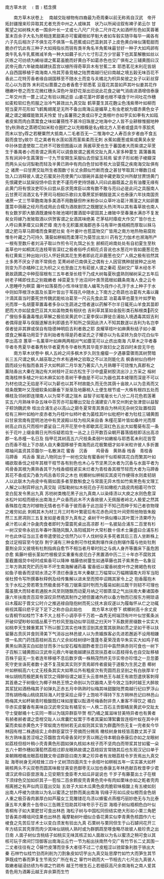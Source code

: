 南方草木状　﹝晋﹞嵇含撰

　　南方草木状卷上
　南越交趾植物有四裔最为奇周秦以前无称焉自汉武　帝开拓封疆搜来珍异取其尤者充贡中州之人或昧其　状乃以所闻诠叙有裨子弟云尔
甘蕉望之如树株大者一围余叶长一丈或七八尺广尺余二尺许花大如酒杯形色如芙蓉著茎末百余子大名为房相连累甜美亦可蜜藏根如芋魁大者如车毂实随华每华一阖各有六子先后相次子不俱生花不俱落一名芭蕉或曰巴苴剥其子上皮色黄白味似蒲萄甜而脆亦疗饥此有三种子大如拇指长而锐有类羊角名羊角蕉味最甘好一种子大如鸡卵有类牛乳名牛乳蕉微减羊角一种大如藕子长六七寸形正方少甘最下也其茎解散如丝以灰练之可纺绩为絺绤谓之蕉葛虽脆而好黄白不如葛赤色也交广俱有之三辅黄图曰汉武帝元鼎六年破南越建扶荔宫以植所得奇草异木有甘蕉二本
耶悉茗花末利花皆胡人自西国移植于南海南人怜其芳香竞植之陆贾南越行纪曰南越之境五榖无味百花不香此二花特芳香者缘自胡国移至不随水土而变与夫橘北为枳异矣彼之女子以彩丝穿花心以为首饰
末利花似蔷蘼之白者香愈于耶悉茗
豆蔻花其苗如芦其叶似姜其花作穗嫩叶卷之而生花微红穗头深色叶渐舒花渐出旧说此花食之破气消痰进酒增倍泰康二年交州贡一篚上试之有验以赐近臣
山姜花茎叶即姜也根不堪食于叶间吐花作穗如麦粒软红色煎服之治冷气甚效出九真交趾
鹤草蔓生其花麴尘色浅紫蒂叶如柳而短当夏开花形如飞鹤觜翅尾足无所不备出南海云是媚草上有虫老蜕为蝶赤黄色女子藏之谓之媚蝶能致其夫怜爱
甘盖薯蓣之类或曰芋之类根叶亦如芋实如拳有大如瓯者皮紫而肉白蒸鬻食之味如薯蓣性不甚冷旧珠崖之地海中之人皆不业耕稼惟掘地种甘秋熟收之蒸晒切如米粒仓圌贮之以充粮糗是名粮北方人至者或盛具牛豕脍炙而末以甘荐之若粳粟然大抵南人二毛者百无一二惟海中之人寿百余岁者由不食五榖而食甘故尔
花之美者有水莲如莲而茎紫柔而无刺
水蕉如鹿葱或紫或黄吴永安中孙休尝遣使取二花终不可致但图画以进
蒟酱荜茇也生于蕃国者大而紫谓之荜茇生于番禺者小而青谓之蒟焉可以调食故谓之酱焉交趾九真人家多种蔓生
菖蒲番禺东有涧涧中生菖蒲皆一寸九节安期生采服仙去但留玉舄焉
留求子形如栀子棱瓣深而两头尖似诃梨勒而轻及半黄已熟中有肉白色甘如枣核大治婴孺之疾南海交趾俱有之
诸蔗一曰甘蔗交趾所生者围数寸长丈余颇似竹断而食之甚甘笮取其汁曝数日成饴入口消释彼人谓之石蜜吴孙亮使黄门以银碗并盖就中藏吏取交州所献甘蔗饧黄门先恨藏吏以鼠屎投饧中启言吏不谨亮呼吏持饧器入问曰此器既盖之且有油覆无缘有此黄门将有恨汝吏叩头曰尝从臣求莞席臣以席有数不敢与亮曰必是此问之具服南人云甘蔗可消酒又名干蔗司马相如乐歌曰太尊蔗浆折朝酲是其义也泰康六年扶南国贡诸蔗一丈三节草麴南海多美酒不用麴蘖但杵米粉杂以众草叶冶葛汁滫溲之大如卵置蓬蒿中荫蔽之经月而成用此合糯为酒故剧饮之既醒犹头热涔涔以其有毒草故也南人有女数岁即大酿酒既漉候冬陂池竭时置酒罂中密固其上瘗陂中至春潴水满亦不复发矣女将嫁乃发陂取酒以供贺客谓之女酒其味绝美
芒茅枯时瘴疫大作交广皆尔也土人呼曰黄茅瘴又曰黄芒瘴
南方冬无积藁濒海郡邑多马有草叶类梧桐而厚取以秣马谓之肥马草马颇嗜而食果肥壮矣
冬叶姜叶也苞苴物交广皆用之南方地热物易腐败惟冬叶藏之乃可持久
蒲葵如栟榈而柔薄可为葵笠出龙川
药有乞力伽术也濒海所产一根有至数斤者刘涓子取以作煎令可丸饵之长生
赪桐花岭南处处有自初夏生至秋盖草也叶如桐其花连枝萼皆深红之极者俗呼贞桐花贞音讹也水葱花叶皆如鹿葱花色有红黄紫三种出始兴妇人怀妊佩其花生男者即此花非鹿葱也交广人佩之极有验然其土多男不厌女子故不常佩也
芜菁岭峤已南俱无之偶有士人因官携种就彼种之出地则变为芥亦橘种江北为枳之义也至曲江方有菘彼人谓之秦菘
茄树交广草木经冬不衰故蔬圃之中种茄宿根有三五年者渐长枝干乃成大树每夏秋盛熟则梯树采之五年后树老子稀即伐去之别栽嫩者
绰菜夏生于池沼间叶类茨菰根如藕条南海人食之云令人思睡呼为瞑菜
蕹叶如落葵而小性冷味甘南人编苇为茷作小孔浮于水上种子于水中则如萍根浮水面及长茎叶皆出于苇茷孔中随水上下南方之奇蔬也冶葛有大毒以蕹汁滴其苗当时萎死世传魏武能啖冶葛至一尺云先食此菜
冶葛毒草也蔓生叶如罗勒光而厚一名胡蔓草置毒者多杂以生蔬进之悟者速以药解不尔半日辄死山羊食其苗即肥而大亦如鼠食巴豆其大如盖物类有相伏也
吉利草其茎如金股形类石斛根类药交广俚俗多畜蛊毒惟此草解之极验吴黄武中江夏李俣以罪徙合浦始入境遇毒其奴吉利者偶得是草与俣服遂解吉利即遁去不知所之俣因此济人不知其数遂以吉利为名岂李俣者徙非其罪或俣自有隐德神明启吉利者救之耶
良耀草枝叶如麻黄秋结子如小粟煨食之解毒功用亚于吉利始者有得是药者梁氏之子耀亦以为名梁转为良尔花白似牛李出高凉
蕙草一名薰草叶如麻两两相对气如蘼芜可以止疠出南海
凡草木之华者春华者冬秀夏华者春秀秋华者夏秀冬华者秋秀其华竟岁故妇女之首四时未尝无华也
　　南方草木状卷中
枫人五岭之间多枫木岁久则生瘤瘿一夕遇暴雷骤雨其树赘暗长三五尺谓之枫人越巫取之作术有通神之验取之不以法则能化去
枫香树似白杨叶圆而歧分有脂而香其子大如鸭卵二月华发乃著实八九月熟曝干可烧惟九真郡有之
薰陆香出大秦在海边有大树枝叶正如古松生于沙中盛夏树胶流出沙上方采之
榕树南海桂林多植之叶如木麻实如冬青树干拳曲是不可以为器也其本棱理而深是不可以为材也烧之无焰是不可以为薪也以其不材故能久而无伤其荫十亩故人以为息焉而又枝条既繁叶又茂细软条如藤垂下渐渐及地藤梢入土便生根节或一大株有根四五处而横枝及邻树即连理南人以为常不谓之瑞木
益智子如笔毫长七八分二月花色若莲著实五六月熟味辛杂五味中芬芳亦可盐曝出交趾合浦建安八年交州刺史张津尝以益智子粽饷魏武帝
桂出合浦生必以高山之巅冬夏常青其类自为林间无杂树交趾置桂园桂有三种叶如柏叶皮赤者为丹桂叶似杮叶者为菌桂其叶似枇杷叶者为牡桂三辅黄图曰甘泉宫南有昆明池池中有灵波殿以桂为柱风来自香
朱槿花茎叶皆如桑叶光而厚树高止四五尺而枝叶婆娑自二月开花至中冬即歇其花深红色五出大如蜀葵有蕊一条长于花叶上缀金屑日光所烁疑若焰生一丛之上日开数百朵朝开暮落插枝即活出高凉郡一名赤槿一名日及
指甲花其树高五六尺枝条柔弱叶如嫩榆与耶悉茗未利花皆雪白而香不相上下亦胡人自大秦国移植于南海而此花极繁细才如半米粒许彼人多折置襟袖间盖资其芬馥尔一名散沫花
蜜香　沉香　　鸡骨香　黄熟香
栈香　青桂香　马蹄香　鸡舌香
案此八物同出于一树也交趾有蜜香树干似柜柳其花白而繁其叶如橘欲取香伐之经年其根干枝节各有别色也木心与节坚黑沉水者为沉香与水面平者为鸡骨香其根为黄熟香其干为栈香细枝紧实未烂者为青桂香其根节轻而大者为马蹄香其花不香成实乃香为鸡舌香珍异之木也
桄榔树似栟榈实其皮可作绠得水则柔韧胡人以此联木为舟皮中有屑如面多者至数斛食之与常面无异木性如竹紫黑色有文理工人解之以制弈枰出九真交趾
诃梨勒树似木梡花白子形如橄榄六路皮肉相着可作饮变白髭发令黑出九真
苏枋树类槐花黑子出九真南人以染绛渍以大庾之水则色愈深
水松叶如桧而细长出南海土产众香而此木不大香故彼人无佩服者岭北人极爱之然其香殊胜在南方时植物无情者也不香于彼而香于此岂屈于不知己而伸于知己者欤物理之难穷如此
刺桐其木为材三月三时布叶繁密后有花赤色间生叶间旁照他物皆朱殷然三五房凋则三五复发如是者竟岁九真有之
桌树干叶俱似椿以其叶鬻汁渍果呼为桌汁若以桌汁杂彘肉食者即时为雷震死桌出高凉郡
杉一名披煔合浦东二百里有杉一树汉安帝永初五年春叶落随风飘入洛阳城其叶大常杉数十倍术士廉盛曰合浦东杉叶也此休征当出王者帝遣使验之信然乃以千人伐树役夫多死者其后三百人坐断株上食过足相容至今犹存
荆宁浦有三种金荆可作枕紫荆堪作床白荆堪作履与他处牡荆蔓荆全异又彼境有杜荆指病自愈节不相当者月晕时刻之与病人身齐等置床下虽危困亦愈
紫藤叶细长茎如竹根极坚实重重有皮花白子黑置酒中历二三十年亦不腐败其茎截置烟炱中经时成紫香可以降神
榼藤依树蔓生如通草藤也其子紫黑色一名象豆三年方熟其壳贮药历年不坏生南海解诸药毒
蜜香纸以蜜香树皮叶作之微褐色有纹如鱼子极香而坚韧水渍之不溃烂泰康五年大秦献三万幅常以万幅赐镇南大将军当阳侯杜预令写所撰春秋释例及经传集解以进未至而预卒诏赐其家令上之
抱香履抱木生于水松之旁若寄生然极柔弱不胜刀锯乘湿时刳而为履易如削瓜既干则韧不可理也履虽猥大而轻者若通脱木风至则随飘而动夏月纳之可御蒸湿之气出扶南大秦诸国泰康六年扶南贡百双帝深叹异然哂其制作之陋但置诸外府以备方物而已按东方朔琐语曰木履起于晋文公时介之推逃禄自隐抱树而死公抚木哀叹遂以为履每怀从亡之功辄俯视其履曰悲乎足下足下之称亦自此始也
　　南方草木状卷下
槟榔树高十余丈皮似青桐节如桂竹下本不大上枝不小调亭亭千万若一森秀无柯端顶有叶叶似甘蕉条派开破仰望眇眇如插丛蕉于竹杪风至独动似举羽扇之扫天叶下系数房房缀数十实实大如桃李天生棘重累其下所以御卫其实也味苦涩剖其皮鬻其肤熟如贯之坚如干枣以扶留藤古贲灰并食则滑美下气消谷出林邑彼人以为贵婚族客必先进若邂逅不设用相嫌恨一名宾门药饯荔枝树高五六丈余如桂树绿叶蓬蓬冬夏荣茂青华朱实实大如鸡子核黄黑似熟莲实白如肪甘而多汁似安石榴有甜酢者至日将中翕然俱赤则可食也一树下子百斛三辅黄图曰汉武帝元鼎六年破南越建扶荔宫扶荔者以荔枝得名也自交趾移植百株于庭无一生者连年移植不息后数岁偶一株稍茂然终无华实帝亦珍惜之一旦忽萎死守吏坐诛死者数十遂不复茂矣其实则岁贡焉邮传者疲毙于道极为生民之患
椰树叶如栟榈高六七丈无枝条其实大如寒瓜外有粗皮次有壳圆而且坚剖之有白肤厚半寸味似胡桃而极肥美有浆饮之得醉俗谓之越王头云昔林邑王与越王有故怨遣侠客刺得其首悬之于树俄化为椰子林邑王愤之命剖以为饮器南人至今效之当刺时越王大醉故其浆犹如酒杨梅其子如弹丸正赤五月中熟熟时似梅其味甜酸陆贾南越行纪曰罗浮山顶有胡杨梅山桃绕其际海人时登采拾止得于上饱啖不得持下东方朔林邑记曰林邑山杨梅其大如杯碗青时极酸既红味如崖蜜以酝酒号梅香酎非贵人重客不得饮之
橘白华赤实皮馨香有美味自汉武帝交趾有橘官长一人秩二百石主贡御橘吴黄武中交趾太守士燮献橘十七实同一蒂以为瑞异群臣毕贺
柑乃橘之属滋味甘美特异者也有黄者有赪者赪者谓之壶柑交趾人以席囊贮蚁鬻于市者其窠如薄絮囊皆连枝叶蚁在其中并窠而卖蚁赤黄色大于常蚁南方柑树若无此蚁则其实皆为群蠹所伤无复一完者矣今华林园有柑二株遇结实上命群臣宴饮于旁摘而分赐焉
橄棪树身耸枝皆高数丈其子深秋方熟味虽苦涩咀之芬馥胜含鸡骨香吴时岁贡以赐近侍本朝自泰康后亦如之龙眼树如荔枝但枝叶稍小壳青黄色形圆如弹丸核如木梡子而不坚肉白而带浆其甘如蜜一朵五六十颗作穗如蒲萄然荔枝过即龙眼熟故谓之荔枝奴言常随其后也东观汉记曰单于来朝赐橙橘龙眼荔枝魏文帝诏群臣曰南方果之珍异者有龙眼荔枝令岁贡焉出九真交趾
海枣树身无闲枝耸三四十丈树顶四面共生十余枝叶如栟榈五年一实实甚大如杯碗核两头不尖双卷而圆其味极甘美安邑御枣无以加也泰康五年林邑献百枚昔李少君谓汉武帝曰臣尝游海上见安期生食臣枣大如瓜非诞说也
千岁子有藤蔓出土子在根下须绿色交加如织其子一苞恒二百余颗皮壳青黄色壳中有肉如栗味亦如之乾者壳肉相离撼之有声似肉豆蔻出交趾
五敛子大如木瓜黄色皮肉脆软味极酸上有五棱如刻出南人呼棱为敛故以为名以蜜渍之甘酢而美出南海
钩缘子形如瓜皮似橙而金色胡人重之极芬香肉甚厚白如芦菔女工竞雕镂花鸟渍以蜂蜜点燕檀巧丽妙绝无与为比泰康五年大秦贡十缶帝以三缶赐王恺助其珍味夸示于石崇
海梧子树似梧桐色白叶似青桐有子如大栗肥甘可食出林邑
海松子树与中国松同但结实绝大形如小栗三角肥甘香美亦樽俎间佳果也出林邑
庵摩勒树叶细似合昏花黄实似李青黄色核圆作六七棱食之先苦后甘术士以变白须发有验出九真
石栗树与栗同但生于山石罅间花开三年方结实其壳厚而肉少其味似胡桃人熟时或为群鹦鹉至啄食略尽故彼人极珍贵之出日南
人面子树似含桃结子如桃实无味其核正如人面故以为名以蜜渍之稍可食以其核可玩于席间饤饾御客出南海云丘竹一节为船出扶南然今交广有竹节长二丈其围一二丈者往往有之
簩竹皮薄而空多大者径不过二寸皮粗涩以镑犀象利胜于铁出大秦
石林竹似桂竹劲而利削为刀割象皮如切芋出九真交趾思摩竹如竹大而笋生其节笋既成竹春而笋复生节焉交广所在有之
箪竹叶疏而大一节相去六七尺出九真彼人取嫩者磓浸纺绩为布谓之竹疏布
越王竹根生石上若细荻高尺余南海有之南人爱其青色用为酒筹云越王弃余算而生竹
